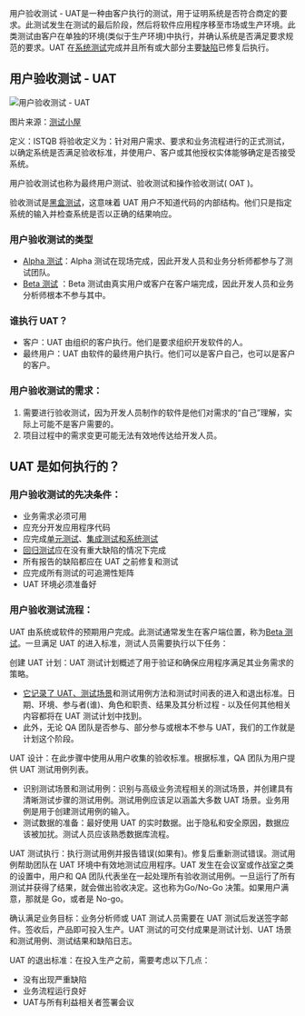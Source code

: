 用户验收测试 - UAT是一种由客户执行的测试，用于证明系统是否符合商定的要求。此测试发生在测试的最后阶段，然后将软件应用程序移至市场或生产环境。此类测试由客户在单独的环境(类似于生产环境)中执行，并确认系统是否满足要求规范的要求。UAT 在[系统测试](https://toolsqa.com/software-testing/istqb/system-testing/)完成并且所有或大部分主要[缺陷](https://toolsqa.com/software-testing/difference-between-error-mistake-fault-bug-failure-defect/)已修复后执行。

## 用户验收测试 - UAT

![用户验收测试 - UAT](https://toolsqa.com/gallery/Software%20testing/1.User%20Acceptance%20Testing%20-%20UAT.png)

图片来源：[测试小屋](https://blog.testlodge.com/what-is-user-acceptance-testing/)

定义：ISTQB 将验收定义为：针对用户需求、要求和业务流程进行的正式测试，以确定系统是否满足验收标准，并使用户、客户或其他授权实体能够确定是否接受系统。

用户验收测试也称为最终用户测试、验收测试和操作验收测试( OAT )。

验收测试是[黑盒测试](https://toolsqa.com/software-testing/black-box-testing/)，这意味着 UAT 用户不知道代码的内部结构。他们只是指定系统的输入并检查系统是否以正确的结果响应。

### 用户验收测试的类型

-   [Alpha 测试](https://toolsqa.com/software-testing/difference-between-alpha-testing-and-beta-testing/)：Alpha 测试在现场完成，因此开发人员和业务分析师都参与了测试团队。
-   [Beta 测试](https://toolsqa.com/software-testing/difference-between-alpha-testing-and-beta-testing/) ：Beta 测试由真实用户或客户在客户端完成，因此开发人员和业务分析师根本不参与其中。

### 谁执行 UAT？

-   客户：UAT 由组织的客户执行。他们是要求组织开发软件的人。
-   最终用户：UAT 由软件的最终用户执行。他们可以是客户自己，也可以是客户的客户。

### 用户验收测试的需求：

1.  需要进行验收测试，因为开发人员制作的软件是他们对需求的“自己”理解，实际上可能不是客户需要的。
2.  项目过程中的需求变更可能无法有效地传达给开发人员。

## UAT 是如何执行的？

### 用户验收测试的先决条件：

-   业务需求必须可用
-   应充分开发应用程序代码
-   应完成[单元测试](https://toolsqa.com/software-testing/unit-testing/)、[集成测试和系统测试](https://toolsqa.com/software-testing/integration-testing/)
-   [回归测试](https://toolsqa.com/software-testing/regression-testing/)应在没有重大缺陷的情况下完成
-   所有报告的缺陷都应在 UAT 之前修复和测试
-   应完成所有测试的可追溯性矩阵
-   UAT 环境必须准备好

### 用户验收测试流程：

UAT 由系统或软件的预期用户完成。此测试通常发生在客户端位置，称为[Beta 测试](https://toolsqa.com/software-testing/difference-between-alpha-testing-and-beta-testing/)。一旦满足 UAT 的进入标准，测试人员需要执行以下任务：

创建 UAT 计划：UAT 测试计划概述了用于验证和确保应用程序满足其业务需求的策略。

-   [它记录了 UAT、测试场景](https://toolsqa.com/software-testing/test-scenario/)和测试用例方法和测试时间表的进入和退出标准。日期、环境、参与者(谁)、角色和职责、结果及其分析过程 - 以及任何其他相关内容都将在 UAT 测试计划中找到。
-   此外，无论 QA 团队是否参与、部分参与或根本不参与 UAT，我们的工作就是计划这个阶段。

UAT 设计：在此步骤中使用从用户收集的验收标准。根据标准，QA 团队为用户提供 UAT 测试用例列表。

-   识别测试场景和测试用例：识别与高级业务流程相关的测试场景，并创建具有清晰测试步骤的测试用例。测试用例应该足以涵盖大多数 UAT 场景。业务用例是用于创建测试用例的输入。
-   测试数据的准备：最好使用 UAT 的实时数据。出于隐私和安全原因，数据应该被加扰。测试人员应该熟悉数据库流程。

UAT 测试执行：执行测试用例并报告错误(如果有)。修复后重新测试错误。测试用例帮助团队在 UAT 环境中有效地测试应用程序。UAT 发生在会议室或作战室之类的设置中，用户和 QA 团队代表坐在一起处理所有验收测试用例。一旦运行了所有测试并获得了结果，就会做出验收决定。这也称为Go/No-Go 决策。如果用户满意，那就是 Go，或者是 No-go。

确认满足业务目标：业务分析师或 UAT 测试人员需要在 UAT 测试后发送签字邮件。签收后，产品即可投入生产。UAT 测试的可交付成果是测试计划、UAT 场景和测试用例、测试结果和缺陷日志。

UAT 的退出标准：在投入生产之前，需要考虑以下几点：

-   没有出现严重缺陷
-   业务流程运行良好
-   UAT与所有利益相关者签署会议